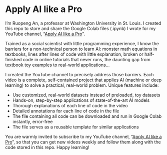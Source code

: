 # Apply AI like a Pro

I’m Ruopeng An, a professor at Washington University in St. Louis. I created this repo to store and share the Google Colab files (.ipynb) I wrote for my YouTube channel, “[Apply AI like a Pro](https://www.youtube.com/channel/UCmwd5_sW0vb5J38ShMVs0VQ)”.

Trained as a social scientist with little programming experience, I know the barriers for a non-technical person to learn AI: monster math equations in textbooks, lines after lines of code with little explanation, broken or half-finished code in online tutorials that never runs, the daunting gap from textbook toy examples to real-world applications…

I created the YouTube channel to precisely address those barriers. Each video is a complete, self-contained project that applies AI (machine or deep learning) to solve a practical, real-world problem. Unique features include: 
* Use customized, real-world datasets instead of preloaded, toy datasets
* Hands-on, step-by-step applications of state-of-the-art AI models
* Thorough explanations of each line of code in the video
* Detailed annotations for each line of code in the file
* The file containing all code can be downloaded and run in Google Colab instantly, error-free
* The file serves as a reusable template for similar applications

You are warmly invited to subscribe to my YouTube channel, “[Apply AI like a Pro](https://www.youtube.com/channel/UCmwd5_sW0vb5J38ShMVs0VQ)”, so that you can get new videos weekly and follow them along with the code stored in this repo. Happy learning!
